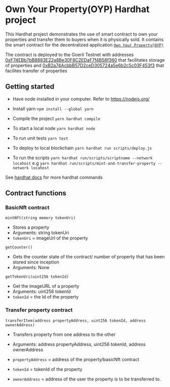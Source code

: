 # Own Your Property(OYP) Hardhat project

This Hardhat project demonstrates the use of smart contract to own your properties and transfer them to buyers when it is physically sold. It contains the smart contract for the decentralized application [`Own Your Property(OYP)`](https://github.com/Joshuailuma/Own-Your-Property-Next-JS)

The contract is deployed to the Goerli Testnet with addresses [0xF74EBb7bB8883E22a8Be30F8C2EDaF7f4B58f360](https://goerli.etherscan.io/address/0xF74EBb7bB8883E22a8Be30F8C2EDaF7f4B58f360) that facilitates storage of properties and [0xB2a74AcbbB57D2ceD305724a5e6b2c5c03F453f3](https://goerli.etherscan.io/address/0xB2a74AcbbB57D2ceD305724a5e6b2c5c03F453f3) that facilites transfer of properties

## Getting started

- Have node installed in your computer. Refer to https://nodejs.org/

- Install yarn `npm install --global yarn`

- Compile the project `yarn hardhat compile`

- To start a local node `yarn hardhat node`

- To run unit tests `yarn test`

- To deploy to local blockchain `yarn hardhat run scripts/deploy.js`

- To run the scripts `yarn hardhat run/scripts/scriptname --network locahost` e.g `yarn hardhat run/scripts/mint-and-transfer-property --network locahost`

See [hardhat docs](https://hardhat.org/docs) for more hardhat commands

## Contract functions

### BasicNft contract

`mintNft(string memory tokenUri)`

- Stores a property
- Arguments: string tokenUri
- `tokenUri` = imageUrl of the property

`getCounter()`

- Gets the counter state of the contract/ number of property that has been stored since inception
- Arguments: None

`getTokenUri(uint256 tokenId)`

- Get the imageURL of a property
- Arguments: uint256 tokenId
- `tokenId` = the Id of the property

### Transfer property contract

`transferItem(address propertyAddress, uint256 tokenId, address ownerAddress)`

- Transfers property from one address to the other
- Arguments: address propertyAddress, uint256 tokenId, address ownerAddress
- `propertyAddress` = address of the property/basicNft contract
- `tokenId` = tokenId of the property

- `ownerAddress` = address of the user the property is to be transferred to.
